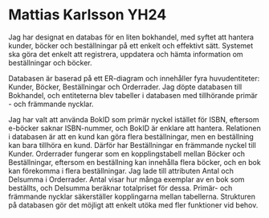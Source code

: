 # Mattias Karlsson YH24
Jag har designat en databas för en liten bokhandel, med syftet att hantera kunder, böcker och beställningar på ett enkelt och effektivt sätt. Systemet ska göra det enkelt att registrera, uppdatera och hämta information om beställningar och böcker.

Databasen är baserad på ett ER-diagram och innehåller fyra huvudentiteter: Kunder, Böcker, Beställningar och Orderrader. Jag döpte databasen till Bokhandel, och entiteterna blev tabeller i databasen med tillhörande primär - och främmande nycklar.

Jag har valt att använda BokID som primär nyckel istället för ISBN, eftersom e-böcker saknar ISBN-nummer, och BokID är enklare att hantera. Relationen i databasen är att en kund kan göra flera beställningar, men en beställning kan bara tillhöra en kund. Därför har Beställningar en främmande nyckel till Kunder. Orderrader fungerar som en kopplingstabell mellan Böcker och Beställningar, eftersom en beställning kan innehålla flera böcker, och en bok kan förekomma i flera beställningar. Jag lade till attributen Antal och Delsumma i Orderrader. Antal visar hur många exemplar av en bok som beställts, och Delsumma beräknar totalpriset för dessa. Primär- och främmande nycklar säkerställer kopplingarna mellan tabellerna. Strukturen på databasen gör det möjligt att enkelt utöka med fler funktioner vid behov.


